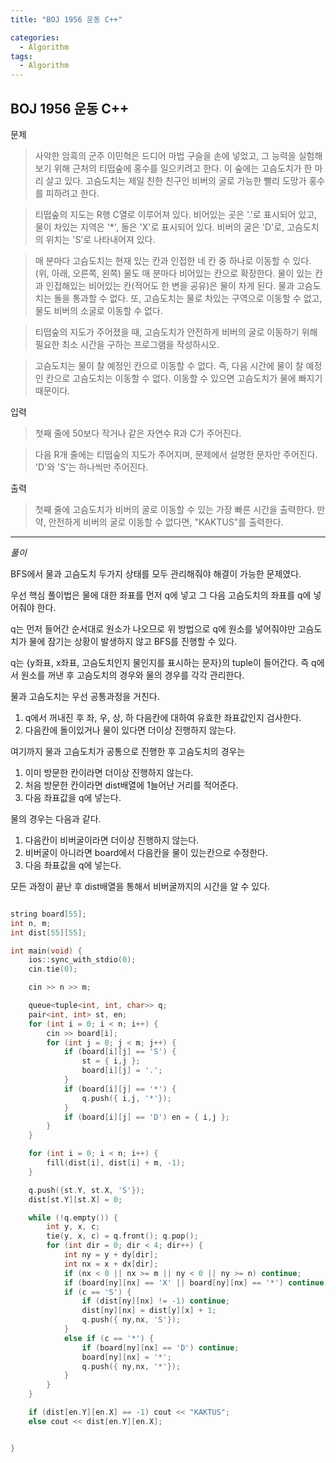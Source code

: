 ```yaml
---
title: "BOJ 1956 운동 C++"

categories:
  - Algorithm
tags:
  - Algorithm
---
```


## BOJ 1956 운동 C++

문제

> 사악한 암흑의 군주 이민혁은 드디어 마법 구슬을 손에 넣었고, 그 능력을 실험해보기 위해 근처의 티떱숲에 홍수를 일으키려고 한다. 이 숲에는 고슴도치가 한 마리 살고 있다. 고슴도치는 제일 친한 친구인 비버의 굴로 가능한 빨리 도망가 홍수를 피하려고 한다.

> 티떱숲의 지도는 R행 C열로 이루어져 있다. 비어있는 곳은 '.'로 표시되어 있고, 물이 차있는 지역은 '\*', 돌은 'X'로 표시되어 있다. 비버의 굴은 'D'로, 고슴도치의 위치는 'S'로 나타내어져 있다.

> 매 분마다 고슴도치는 현재 있는 칸과 인접한 네 칸 중 하나로 이동할 수 있다. (위, 아래, 오른쪽, 왼쪽) 물도 매 분마다 비어있는 칸으로 확장한다. 물이 있는 칸과 인접해있는 비어있는 칸(적어도 한 변을 공유)은 물이 차게 된다. 물과 고슴도치는 돌을 통과할 수 없다. 또, 고슴도치는 물로 차있는 구역으로 이동할 수 없고, 물도 비버의 소굴로 이동할 수 없다.

> 티떱숲의 지도가 주어졌을 때, 고슴도치가 안전하게 비버의 굴로 이동하기 위해 필요한 최소 시간을 구하는 프로그램을 작성하시오.

> 고슴도치는 물이 찰 예정인 칸으로 이동할 수 없다. 즉, 다음 시간에 물이 찰 예정인 칸으로 고슴도치는 이동할 수 없다. 이동할 수 있으면 고슴도치가 물에 빠지기 때문이다.

입력

> 첫째 줄에 50보다 작거나 같은 자연수 R과 C가 주어진다.

> 다음 R개 줄에는 티떱숲의 지도가 주어지며, 문제에서 설명한 문자만 주어진다. 'D'와 'S'는 하나씩만 주어진다.

출력

> 첫째 줄에 고슴도치가 비버의 굴로 이동할 수 있는 가장 빠른 시간을 출력한다. 만약, 안전하게 비버의 굴로 이동할 수 없다면, "KAKTUS"를 출력한다.

---

_풀이_

BFS에서 물과 고슴도치 두가지 상태를 모두 관리해줘야 해결이 가능한 문제였다.

우선 핵심 풀이법은 물에 대한 좌표를 먼저 q에 넣고 그 다음 고슴도치의 좌표를 q에 넣어줘야 한다.

q는 먼저 들어간 순서대로 원소가 나오므로 위 방법으로 q에 원소를 넣어줘야만 고슴도치가 물에 잠기는 상황이 발생하지 않고 BFS를 진행할 수 있다.

q는 {y좌표, x좌표, 고슴도치인지 물인지를 표시하는 문자}의 tuple이 들어간다.
즉 q에서 원소를 꺼낸 후 고슴도치의 경우와 물의 경우를 각각 관리한다.

물과 고슴도치는 우선 공통과정을 거친다.

1. q에서 꺼내진 후 좌, 우, 상, 하 다음칸에 대하여 유효한 좌표값인지 검사한다.
2. 다음칸에 돌이있거나 물이 있다면 더이상 진행하지 않는다.

여기까지 물과 고슴도치가 공통으로 진행한 후 고슴도치의 경우는

1. 이미 방문한 칸이라면 더이상 진행하지 않는다.
2. 처음 방문한 칸이라면 dist배열에 1늘어난 거리를 적어준다.
3. 다음 좌표값을 q에 넣는다.

물의 경우는 다음과 같다.

1. 다음칸이 비버굴이라면 더이상 진행하지 않는다.
2. 비버굴이 아니라면 board에서 다음칸을 물이 있는칸으로 수정한다.
3. 다음 좌표값을 q에 넣는다.

모든 과정이 끝난 후 dist배열을 통해서 비버굴까지의 시간을 알 수 있다.

```c++

string board[55];
int n, m;
int dist[55][55];

int main(void) {
    ios::sync_with_stdio(0);
    cin.tie(0);

    cin >> n >> m;

    queue<tuple<int, int, char>> q;
    pair<int, int> st, en;
    for (int i = 0; i < n; i++) {
        cin >> board[i];
        for (int j = 0; j < m; j++) {
            if (board[i][j] == 'S') {
                st = { i,j };
                board[i][j] = '.';
            }
            if (board[i][j] == '*') {
                q.push({ i,j, '*'});
            }
            if (board[i][j] == 'D') en = { i,j };
        }
    }

    for (int i = 0; i < n; i++) {
        fill(dist[i], dist[i] + m, -1);
    }

    q.push({st.Y, st.X, 'S'});
    dist[st.Y][st.X] = 0;

    while (!q.empty()) {
        int y, x, c;
        tie(y, x, c) = q.front(); q.pop();
        for (int dir = 0; dir < 4; dir++) {
            int ny = y + dy[dir];
            int nx = x + dx[dir];
            if (nx < 0 || nx >= m || ny < 0 || ny >= n) continue;
            if (board[ny][nx] == 'X' || board[ny][nx] == '*') continue;
            if (c == 'S') {
                if (dist[ny][nx] != -1) continue;
                dist[ny][nx] = dist[y][x] + 1;
                q.push({ ny,nx, 'S'});
            }
            else if (c == '*') {
                if (board[ny][nx] == 'D') continue;
                board[ny][nx] = '*';
                q.push({ ny,nx, '*'});
            }
        }
    }

    if (dist[en.Y][en.X] == -1) cout << "KAKTUS";
    else cout << dist[en.Y][en.X];


}


```
